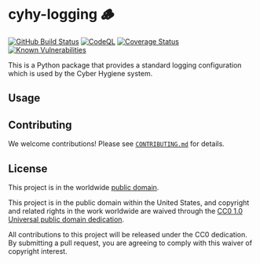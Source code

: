 # cyhy-logging 🪵 #

[![GitHub Build Status](https://github.com/cisagov/cyhy-logging/workflows/build/badge.svg)](https://github.com/cisagov/cyhy-logging/actions)
[![CodeQL](https://github.com/cisagov/cyhy-logging/workflows/CodeQL/badge.svg)](https://github.com/cisagov/cyhy-logging/actions/workflows/codeql-analysis.yml)
[![Coverage Status](https://coveralls.io/repos/github/cisagov/cyhy-logging/badge.svg?branch=develop)](https://coveralls.io/github/cisagov/cyhy-logging?branch=develop)
[![Known Vulnerabilities](https://snyk.io/test/github/cisagov/cyhy-logging/develop/badge.svg)](https://snyk.io/test/github/cisagov/cyhy-logging)

This is a Python package that provides a standard logging configuration which is
used by the Cyber Hygiene system.

## Usage ##

<!-- TODO: add usage -->

## Contributing ##

We welcome contributions!  Please see [`CONTRIBUTING.md`](CONTRIBUTING.md) for
details.

## License ##

This project is in the worldwide [public domain](LICENSE).

This project is in the public domain within the United States, and
copyright and related rights in the work worldwide are waived through
the [CC0 1.0 Universal public domain
dedication](https://creativecommons.org/publicdomain/zero/1.0/).

All contributions to this project will be released under the CC0
dedication. By submitting a pull request, you are agreeing to comply
with this waiver of copyright interest.
